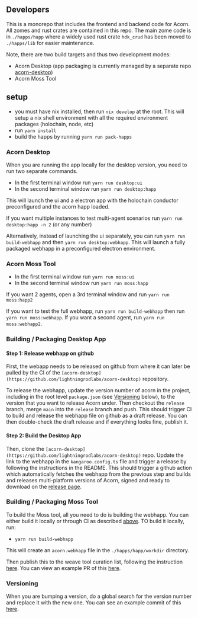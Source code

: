 ## Developers

This is a monorepo that includes the frontend and backend code for Acorn. All zomes and rust crates are contained in this repo. The main zome code is in `./happs/happ` where a widely used rust crate `hdk_crud` has been moved to `./happs/lib` for easier maintenance.

Note, there are two build targets and thus two development modes:

- Acorn Desktop (app packaging is currently managed by a separate repo [acorn-desktop](https://github.com/lightningrodlabs/acorn-desktop))
- Acorn Moss Tool

## setup

- you must have nix installed, then run `nix develop` at the root. This will setup a nix shell environment with all the required environment packages (holochain, node, etc)
- run `yarn install`
- build the happs by running `yarn run pack-happs`

### Acorn Desktop

When you are running the app locally for the desktop version, you need to run two separate commands.

- In the first terminal window run `yarn run desktop:ui`
- In the second terminal window run `yarn run desktop:happ`

This will launch the ui and a electron app with the holochain conductor preconfigured and the acorn happ loaded.

If you want multiple instances to test multi-agent scenarios run `yarn run desktop:happ -n 2` (or any number)

Alternatively, instead of launching the ui separately, you can run `yarn run build-webhapp` and then `yarn run desktop:webhapp`. This will launch a fully packaged webhapp in a preconfigured electron environment.

### Acorn Moss Tool

- In the first terminal window run `yarn run moss:ui`
- In the second terminal window run `yarn run moss:happ`

If you want 2 agents, open a 3rd terminal window and run `yarn run moss:happ2`

If you want to test the full webhapp, run `yarn run build-webhapp` then run `yarn run moss:webhapp`. If you want a second agent, run `yarn run moss:webhapp2`.

### Building / Packaging Desktop App

#### Step 1: Release webhapp on github

First, the webapp needs to be released on github from where it can later be pulled by the CI of the `[acorn-desktop](https://github.com/lightningrodlabs/acorn-desktop)` repository.

To release the webhapp, update the version number of acorn in the project, including in the root level `package.json` (see [Versioning](#versioning) below), to the version that you want to release Acorn under. Then checkout the `release` branch, merge `main` into the `release` branch and push. This should trigger CI to build and release the webhapp file on github as a draft release. You can then double-check the draft release and if everything looks fine, publish it.

#### Step 2: Build the Desktop App

Then, clone the `[acorn-desktop](https://github.com/lightningrodlabs/acorn-desktop)` repo. Update the link to the webhapp in the `kangaroo.config.ts` file and trigger a release by following the instructions in the README. This should trigger a github action which automatically fetches the webhapp from the previous step and builds and releases multi-platform versions of Acorn, signed and ready to download on the [release page](https://github.com/lightningrodlabs/acorn-desktop/releases).

### Building / Packaging Moss Tool

To build the Moss tool, all you need to do is building the webhapp. You can either build it locally or through CI as described [above](#step-1-release-webhapp-on-github). TO build it locally, run:

- `yarn run build-webhapp`

This will create an `acorn.webhapp` file in the `./happs/happ/workdir` directory.

Then publish this to the weave tool curation list, following the instruction [here](https://github.com/lightningrodlabs/weave-tool-curation/blob/main/0.14/README.md). You can view an example PR of this [here](https://github.com/lightningrodlabs/weave-tool-curation/pull/40).

### Versioning

When you are bumping a version, do a global search for the version number and replace it with the new one. You can see an example commit of this [here](https://github.com/lightningrodlabs/acorn/pull/374/commits/fffe15395ee489d25a0aab7fbc48d674bee97991).
